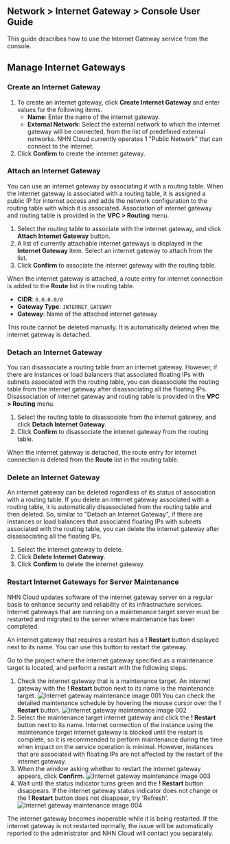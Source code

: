 ## Network > Internet Gateway > Console User Guide
This guide describes how to use the Internet Gateway service from the console.

## Manage Internet Gateways
### Create an Internet Gateway
1. To create an internet gateway, click **Create Internet Gateway** and enter values for the following items.
    * **Name**: Enter the name of the internet gateway.
    * **External Network**: Select the external network to which the internet gateway will be connected, from the list of predefined external networks. NHN Cloud currently operates 1 "Public Network" that can connect to the internet.
2. Click **Confirm** to create the internet gateway.

### Attach an Internet Gateway
You can use an internet gateway by associating it with a routing table. When the internet gateway is associated with a routing table, it is assigned a public IP for internet access and adds the network configuration to the routing table with which it is associated.
Association of internet gateway and routing table is provided in the **VPC > Routing** menu.

1. Select the routing table to associate with the internet gateway, and click **Attach Internet Gateway** button.
2. A list of currently attachable internet gateways is displayed in the **Internet Gateway** item. Select an internet gateway to attach from the list.
3. Click **Confirm** to associate the internet gateway with the routing table.

When the internet gateway is attached, a route entry for internet connection is added to the **Route** list in the routing table.

* **CIDR**: `0.0.0.0/0`
* **Gateway Type**: `INTERNET_GATEWAY`
* **Gateway**: Name of the attached internet gateway

This route cannot be deleted manually. It is automatically deleted when the internet gateway is detached.

### Detach an Internet Gateway
You can disassociate a routing table from an internet gateway. However, if there are instances or load balancers that associated floating IPs with subnets associated with the routing table, you can disassociate the routing table from the internet gateway after disassociating all the floating IPs.
Disassociation of internet gateway and routing table is provided in the **VPC > Routing** menu.

1. Select the routing table to disassociate from the internet gateway, and click **Detach Internet Gateway**.
2. Click **Confirm** to disassociate the internet gateway from the routing table.

When the internet gateway is detached, the route entry for internet connection is deleted from the **Route** list in the routing table.

### Delete an Internet Gateway
An internet gateway can be deleted regardless of its status of association with a routing table. If you delete an internet gateway associated with a routing table, it is automatically disassociated from the routing table and then deleted. So, similar to "Detach an Internet Gateway", if there are instances or load balancers that associated floating IPs with subnets associated with the routing table, you can delete the internet gateway after disassociating all the floating IPs.

1. Select the internet gateway to delete.
2. Click **Delete Internet Gateway**.
3. Click **Confirm** to delete the internet gateway.

<a id='restarting-guide-for-maintenance'></a>
### Restart Internet Gateways for Server Maintenance

NHN Cloud updates software of the internet gateway server on a regular basis to enhance security and reliability of its infrastructure services.
Internet gateways that are running on a maintenance target server must be restarted and migrated to the server where maintenance has been completed.

An internet gateway that requires a restart has a **! Restart** button displayed next to its name. You can use this button to restart the gateway.

Go to the project where the internet gateway specified as a maintenance target is located, and perform a restart with the following steps.

1. Check the internet gateway that is a maintenance target.
   An internet gateway with the **! Restart** button next to its name is the maintenance target.
   ![Internet gateway maintenance image 001](http://static.toastoven.net/prod_vpc/ConsoleGuide/ig_planned_migration_guide-en-001.png)
   You can check the detailed maintenance schedule by hovering the mouse cursor over the **! Restart** button.
   ![Internet gateway maintenance image 002](http://static.toastoven.net/prod_vpc/ConsoleGuide/ig_planned_migration_guide-en-002.png)
2. Select the maintenance target internet gateway and click the **! Restart** button next to its name.
   Internet connection of the instance using the maintenance target internet gateway is blocked until the restart is complete, so it is recommended to perform maintenance during the time when impact on the service operation is minimal.
   However, instances that are associated with floating IPs are not affected by the restart of the internet gateway.
3. When the window asking whether to restart the internet gateway appears, click **Confirm**.
   ![Internet gateway maintenance image 003](http://static.toastoven.net/prod_vpc/ConsoleGuide/ig_planned_migration_guide-en-003.png)
4. Wait until the status indicator turns green and the **! Restart** button disappears.
   If the internet gateway status indicator does not change or the **! Restart** button does not disappear, try 'Refresh'.
   ![Internet gateway maintenance image 004](http://static.toastoven.net/prod_vpc/ConsoleGuide/ig_planned_migration_guide-en-004.png)

The internet gateway becomes inoperable while it is being restarted.
If the internet gateway is not restarted normally, the issue will be automatically reported to the administrator and NHN Cloud will contact you separately.
